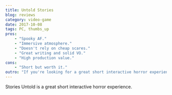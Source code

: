 ```yaml
---
title: Untold Stories
blog: reviews
category: video-game
date: 2017-10-08
tags: PC, thumbs_up
pros:
    - "Spooky AF."
    - "Immersive atmosphere."
    - "Doesn't rely on cheap scares."
    - "Great writing and solid VO."
    - "High production value."
cons:
    - "Short but worth it."
outro: "If you're looking for a great short interactive horror experience then you can hardly go wrong with Stories Untold."
---
```

Stories Untold is a great short interactive horror experience.

